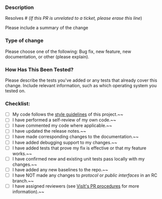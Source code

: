 ### Description

Resolves # (*If this PR is unrelated to a ticket, please erase this line*)

Please include a summary of the change


### Type of change

Please choose one of the following: Bug fix, new feature, new documentation, or other (please explain).

### How Has This Been Tested?

Please describe the tests you've added or any tests that already cover this change. Include relevant information, such as which operating system you tested on.

### Checklist:

- [ ] My code follows the [style guidelines][1] of this project.~~
- [ ] I have performed a self-review of my own code.~~
- [ ] I have commented my code where applicable.~~
- [ ] I have updated the release notes.~~
- [ ] I have made corresponding changes to the documentation.~~
- [ ] I have added debugging support to my changes.~~
- [ ] I have added tests that prove my fix is effective or that my feature works.~~
- [ ] I have confirmed new and existing unit tests pass locally with my changes.~~
- [ ] I have added any new baselines to the repo.~~
- [ ] I have NOT made any changes to *protocol* or *public interfaces* in an RC branch.~~
- [ ] I have assigned reviewers (see [VisIt's PR procedures][2] for more information).~~

[1]: https://visit-sphinx-github-user-manual.readthedocs.io/en/develop/dev_manual/StyleGuide.html
[2]: https://visit-sphinx-github-user-manual.readthedocs.io/en/develop/dev_manual/pr_create.html#reviewers

